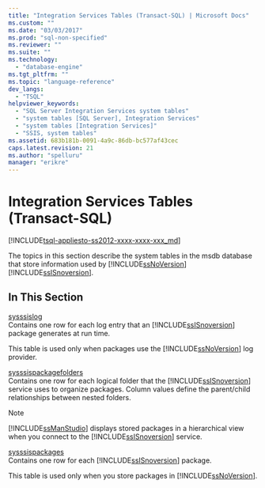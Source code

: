 ```yaml
---
title: "Integration Services Tables (Transact-SQL) | Microsoft Docs"
ms.custom: ""
ms.date: "03/03/2017"
ms.prod: "sql-non-specified"
ms.reviewer: ""
ms.suite: ""
ms.technology: 
  - "database-engine"
ms.tgt_pltfrm: ""
ms.topic: "language-reference"
dev_langs: 
  - "TSQL"
helpviewer_keywords: 
  - "SQL Server Integration Services system tables"
  - "system tables [SQL Server], Integration Services"
  - "system tables [Integration Services]"
  - "SSIS, system tables"
ms.assetid: 683b181b-0091-4a9c-86db-bc577af43cec
caps.latest.revision: 21
ms.author: "spelluru"
manager: "erikre"
---
```

# Integration Services Tables (Transact-SQL)
[!INCLUDE[tsql-appliesto-ss2012-xxxx-xxxx-xxx_md](../../../integration-services/system/stored-procedures/includes/tsql-appliesto-ss2012-xxxx-xxxx-xxx-md.md)]

  The topics in this section describe the system tables in the msdb database that store information used by [!INCLUDE[ssNoVersion](../../../advanced-analytics/r-services/includes/ssnoversion-md.md)] [!INCLUDE[ssISnoversion](../../../advanced-analytics/r-services/includes/ssisnoversion-md.md)].  
  
## In This Section  
 [sysssislog](../../../relational-databases/reference/system-tables/sysssislog-transact-sql.md)  
 Contains one row for each log entry that an [!INCLUDE[ssISnoversion](../../../advanced-analytics/r-services/includes/ssisnoversion-md.md)] package generates at run time.  
  
 This table is used only when packages use the [!INCLUDE[ssNoVersion](../../../advanced-analytics/r-services/includes/ssnoversion-md.md)] log provider.  
  
 [sysssispackagefolders](../../../relational-databases/reference/system-tables/sysssispackagefolders-transact-sql.md)  
 Contains one row for each logical folder that the [!INCLUDE[ssISnoversion](../../../advanced-analytics/r-services/includes/ssisnoversion-md.md)] service uses to organize packages. Column values define the parent/child relationships between nested folders.  
  
> [!NOTE]  
>  [!INCLUDE[ssManStudio](../../../advanced-analytics/r-services/includes/ssmanstudio-md.md)] displays stored packages in a hierarchical view when you connect to the [!INCLUDE[ssISnoversion](../../../advanced-analytics/r-services/includes/ssisnoversion-md.md)] service.  
  
 [sysssispackages](../../../relational-databases/reference/system-tables/sysssispackages-transact-sql.md)  
 Contains one row for each [!INCLUDE[ssISnoversion](../../../advanced-analytics/r-services/includes/ssisnoversion-md.md)] package.  
  
 This table is used only when you store packages in [!INCLUDE[ssNoVersion](../../../advanced-analytics/r-services/includes/ssnoversion-md.md)].  
  
  